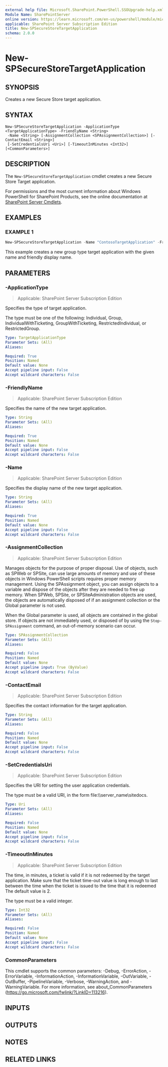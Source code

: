```yaml
---
external help file: Microsoft.SharePoint.PowerShell.SSOUpgrade-help.xml
Module Name: SharePointServer
online version: https://learn.microsoft.com/en-us/powershell/module/microsoft.sharepoint.powershell/new-spsecurestoretargetapplication
applicable: SharePoint Server Subscription Edition
title: New-SPSecureStoreTargetApplication
schema: 2.0.0
---
```


# New-SPSecureStoreTargetApplication

## SYNOPSIS
Creates a new Secure Store target application.

## SYNTAX

```
New-SPSecureStoreTargetApplication -ApplicationType <TargetApplicationType> -FriendlyName <String>
 -Name <String> [-AssignmentCollection <SPAssignmentCollection>] [-ContactEmail <String>]
 [-SetCredentialsUri <Uri>] [-TimeoutInMinutes <Int32>] [<CommonParameters>]
```

## DESCRIPTION
The `New-SPSecureStoreTargetApplication` cmdlet creates a new Secure Store Target application.

For permissions and the most current information about Windows PowerShell for SharePoint Products, see the online documentation at [SharePoint Server Cmdlets](https://learn.microsoft.com/powershell/sharepoint/sharepoint-server/sharepoint-server-cmdlets).

## EXAMPLES

### EXAMPLE 1
```powershell
New-SPSecureStoreTargetApplication -Name "ContosoTargetApplication" -FriendlyName "Contoso Target Application" -ApplicationType Group
```

This example creates a new group type target application with the given name and friendly display name.

## PARAMETERS

### -ApplicationType

> Applicable: SharePoint Server Subscription Edition

Specifies the type of target application.

The type must be one of the following: Individual, Group, IndividualWithTicketing, GroupWithTicketing, RestrictedIndividual, or RestrictedGroup.

```yaml
Type: TargetApplicationType
Parameter Sets: (All)
Aliases:

Required: True
Position: Named
Default value: None
Accept pipeline input: False
Accept wildcard characters: False
```

### -FriendlyName

> Applicable: SharePoint Server Subscription Edition

Specifies the name of the new target application.

```yaml
Type: String
Parameter Sets: (All)
Aliases:

Required: True
Position: Named
Default value: None
Accept pipeline input: False
Accept wildcard characters: False
```

### -Name

> Applicable: SharePoint Server Subscription Edition

Specifies the display name of the new target application.

```yaml
Type: String
Parameter Sets: (All)
Aliases:

Required: True
Position: Named
Default value: None
Accept pipeline input: False
Accept wildcard characters: False
```

### -AssignmentCollection

> Applicable: SharePoint Server Subscription Edition

Manages objects for the purpose of proper disposal.
Use of objects, such as SPWeb or SPSite, can use large amounts of memory and use of these objects in Windows PowerShell scripts requires proper memory management.
Using the SPAssignment object, you can assign objects to a variable and dispose of the objects after they are needed to free up memory.
When SPWeb, SPSite, or SPSiteAdministration objects are used, the objects are automatically disposed of if an assignment collection or the Global parameter is not used.

When the Global parameter is used, all objects are contained in the global store.
If objects are not immediately used, or disposed of by using the `Stop-SPAssignment` command, an out-of-memory scenario can occur.

```yaml
Type: SPAssignmentCollection
Parameter Sets: (All)
Aliases:

Required: False
Position: Named
Default value: None
Accept pipeline input: True (ByValue)
Accept wildcard characters: False
```

### -ContactEmail

> Applicable: SharePoint Server Subscription Edition

Specifies the contact information for the target application.

```yaml
Type: String
Parameter Sets: (All)
Aliases:

Required: False
Position: Named
Default value: None
Accept pipeline input: False
Accept wildcard characters: False
```

### -SetCredentialsUri

> Applicable: SharePoint Server Subscription Edition

Specifies the URI for setting the user application credentials.

The type must be a valid URI, in the form file:\\\\server_name\sitedocs.

```yaml
Type: Uri
Parameter Sets: (All)
Aliases:

Required: False
Position: Named
Default value: None
Accept pipeline input: False
Accept wildcard characters: False
```

### -TimeoutInMinutes

> Applicable: SharePoint Server Subscription Edition

The time, in minutes, a ticket is valid if it is not redeemed by the target application.
Make sure that the ticket time-out value is long enough to last between the time when the ticket is issued to the time that it is redeemed The default value is 2.

The type must be a valid integer.

```yaml
Type: Int32
Parameter Sets: (All)
Aliases:

Required: False
Position: Named
Default value: None
Accept pipeline input: False
Accept wildcard characters: False
```

### CommonParameters
This cmdlet supports the common parameters: -Debug, -ErrorAction, -ErrorVariable, -InformationAction, -InformationVariable, -OutVariable, -OutBuffer, -PipelineVariable, -Verbose, -WarningAction, and -WarningVariable. For more information, see about_CommonParameters (https://go.microsoft.com/fwlink/?LinkID=113216).

## INPUTS

## OUTPUTS

## NOTES

## RELATED LINKS
